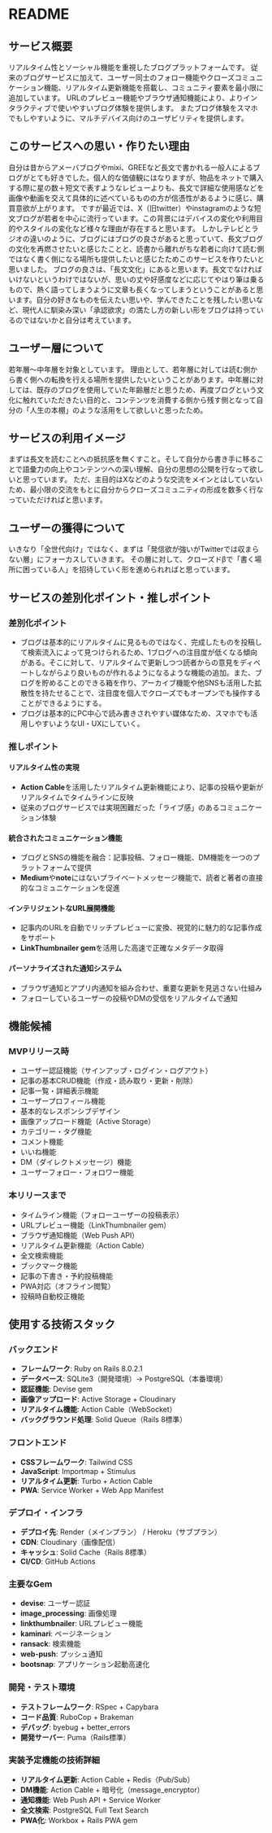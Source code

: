 # README

## サービス概要
リアルタイム性とソーシャル機能を重視したブログプラットフォームです。
従来のブログサービスに加えて、ユーザー同士のフォロー機能やクローズコミュニケーション機能、リアルタイム更新機能を搭載し、コミュニティ要素を最小限に追加しています。
URLのプレビュー機能やブラウザ通知機能により、よりインタラクティブで使いやすいブログ体験を提供します。
またブログ体験をスマホでもしやすいように、マルチデバイス向けのユーザビリティを提供します。

## このサービスへの思い・作りたい理由
自分は昔からアメーバブログやmixi、GREEなど長文で書かれる一般人によるブログがとても好きでした。個人的な価値観にはなりますが、物品をネットで購入する際に星の数＋短文で表すようなレビューよりも、長文で詳細な使用感などを画像や動画を交えて具体的に述べているものの方が信憑性があるように感じ、購買意欲が上がります。
ですが最近では、X（旧twitter）やinstagramのような短文ブログが若者を中心に流行っています。この背景にはデバイスの変化や利用目的やスタイルの変化など様々な理由が存在すると思います。
しかしテレビとラジオの違いのように、ブログにはブログの良さがあると思っていて、長文ブログの文化を再燃させたいと感じたことと、読書から離れがちな若者に向けて読む側ではなく書く側になる場所も提供したいと感じたためこのサービスを作りたいと思いました。
ブログの良さは、「長文文化」にあると思います。長文でなければいけないというわけではないが、思いの丈や好感度などに応じてやはり筆は乗るもので、熱く語ってしまうように文章も長くなってしまうということがあると思います。自分の好きなものを伝えたい思いや、学んできたことを残したい思いなど、現代人に馴染み深い「承認欲求」の満たし方の新しい形をブログは持っているのではないかと自分は考えています。

## ユーザー層について
若年層〜中年層を対象としています。
理由として、若年層に対しては読む側から書く側への転換を行える場所を提供したいということがあります。中年層に対しては、既存のブログを使用していた年齢層だと思うため、再度ブログという文化に触れていただきたい目的と、コンテンツを消費する側から残す側となって自分の「人生の本棚」のような活用をして欲しいと思ったため。

## サービスの利用イメージ
まずは長文を読むことへの抵抗感を無くすこと。そして自分から書き手に移ることで語彙力の向上やコンテンツへの深い理解、自分の思想の公開を行なって欲しいと思っています。
ただ、主目的はXなどのような交流をメインとはしていないため、最小限の交流をもとに自分からクローズコミュニティの形成を数多く行なっていただければと思います。

## ユーザーの獲得について
いきなり「全世代向け」ではなく、まずは「発信欲が強いがTwitterでは収まらない層」にフォーカスしていきます。
その層に対して、クローズドβで「書く場所に困っている人」を招待していく形を進められればと思っています。

## サービスの差別化ポイント・推しポイント

### 差別化ポイント

- ブログは基本的にリアルタイムに見るものではなく、完成したものを投稿して検索流入によって見つけられるため、1ブログへの注目度が低くなる傾向がある。そこに対して、リアルタイムで更新しつつ読者からの意見をディベートしながらより良いものが作れるようになるような機能の追加。また、ブログを貯めることのできる箱を作り、アーカイブ機能や他SNSも活用した拡散性を持たせることで、注目度を個人でクローズでもオープンでも操作することができるようにする。
- ブログは基本的にPC中心で読み書きされやすい媒体なため、スマホでも活用しやすいようなUI・UXにしていく。

### 推しポイント

#### リアルタイム性の実現
- **Action Cable**を活用したリアルタイム更新機能により、記事の投稿や更新がリアルタイムでタイムラインに反映
- 従来のブログサービスでは実現困難だった「ライブ感」のあるコミュニケーション体験

#### 統合されたコミュニケーション機能
- ブログとSNSの機能を融合：記事投稿、フォロー機能、DM機能を一つのプラットフォームで提供
- **Medium**や**note**にはないプライベートメッセージ機能で、読者と著者の直接的なコミュニケーションを促進

#### インテリジェントなURL展開機能
- 記事内のURLを自動でリッチプレビューに変換、視覚的に魅力的な記事作成をサポート
- **LinkThumbnailer gem**を活用した高速で正確なメタデータ取得

#### パーソナライズされた通知システム
- ブラウザ通知とアプリ内通知を組み合わせ、重要な更新を見逃さない仕組み
- フォローしているユーザーの投稿やDMの受信をリアルタイムで通知

## 機能候補

### MVPリリース時
- ユーザー認証機能（サインアップ・ログイン・ログアウト）
- 記事の基本CRUD機能（作成・読み取り・更新・削除）
- 記事一覧・詳細表示機能
- ユーザープロフィール機能
- 基本的なレスポンシブデザイン
- 画像アップロード機能（Active Storage）
- カテゴリー・タグ機能
- コメント機能
- いいね機能
- DM（ダイレクトメッセージ）機能
- ユーザーフォロー・フォロワー機能

### 本リリースまで
- タイムライン機能（フォローユーザーの投稿表示）
- URLプレビュー機能（LinkThumbnailer gem）
- ブラウザ通知機能（Web Push API）
- リアルタイム更新機能（Action Cable）
- 全文検索機能
- ブックマーク機能
- 記事の下書き・予約投稿機能
- PWA対応（オフライン閲覧）
- 投稿時自動校正機能

## 使用する技術スタック

### バックエンド
- **フレームワーク**: Ruby on Rails 8.0.2.1
- **データベース**: SQLite3（開発環境）→ PostgreSQL（本番環境）
- **認証機能**: Devise gem
- **画像アップロード**: Active Storage + Cloudinary
- **リアルタイム機能**: Action Cable（WebSocket）
- **バックグラウンド処理**: Solid Queue（Rails 8標準）

### フロントエンド
- **CSSフレームワーク**: Tailwind CSS
- **JavaScript**: Importmap + Stimulus
- **リアルタイム更新**: Turbo + Action Cable
- **PWA**: Service Worker + Web App Manifest

### デプロイ・インフラ
- **デプロイ先**: Render（メインプラン） / Heroku（サブプラン）
- **CDN**: Cloudinary（画像配信）
- **キャッシュ**: Solid Cache（Rails 8標準）
- **CI/CD**: GitHub Actions

### 主要なGem
- **devise**: ユーザー認証
- **image_processing**: 画像処理
- **linkthumbnailer**: URLプレビュー機能
- **kaminari**: ページネーション
- **ransack**: 検索機能
- **web-push**: プッシュ通知
- **bootsnap**: アプリケーション起動高速化

### 開発・テスト環境
- **テストフレームワーク**: RSpec + Capybara
- **コード品質**: RuboCop + Brakeman
- **デバッグ**: byebug + better_errors
- **開発サーバー**: Puma（Rails標準）

### 実装予定機能の技術詳細
- **リアルタイム更新**: Action Cable + Redis（Pub/Sub）
- **DM機能**: Action Cable + 暗号化（message_encryptor）
- **通知機能**: Web Push API + Service Worker
- **全文検索**: PostgreSQL Full Text Search
- **PWA化**: Workbox + Rails PWA gem
